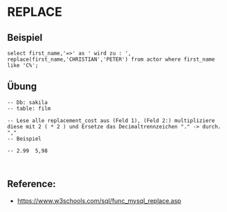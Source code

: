 # REPLACE 

## Beispiel 

```
select first_name,'=>' as ' wird zu : ', replace(first_name,'CHRISTIAN','PETER') from actor where first_name like 'C%';

```

## Übung 

```
-- Db: sakila
-- table: film 

-- Lese alle replacement_cost aus (Feld 1), (Feld 2:) multipliziere diese mit 2 ( * 2 ) und Ersetze das Decimaltrennzeichen "." -> durch. "," 
-- Beispiel 

-- 2.99  5,98 



```


## Reference: 

  * https://www.w3schools.com/sql/func_mysql_replace.asp
